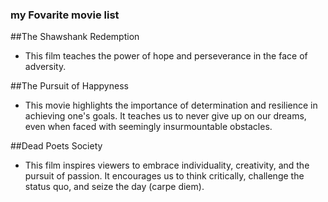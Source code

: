 ### my Fovarite movie list 

##The Shawshank Redemption

- This film teaches the power of hope and perseverance in the face of adversity. 

##The Pursuit of Happyness

- This movie highlights the importance of determination and resilience in achieving one's goals. It teaches us to never give up on our dreams, even when faced with seemingly insurmountable obstacles.

##Dead Poets Society

- This film inspires viewers to embrace individuality, creativity, and the pursuit of passion. It encourages us to think critically, challenge the status quo, and seize the day (carpe diem). 
